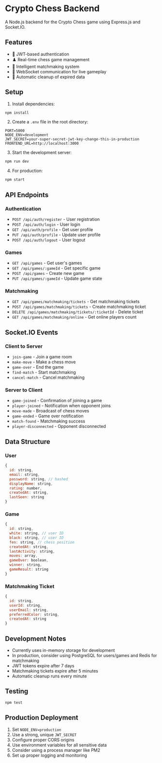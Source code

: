 # Crypto Chess Backend

A Node.js backend for the Crypto Chess game using Express.js and Socket.IO.

## Features

- 🔐 JWT-based authentication
- ♟️ Real-time chess game management
- 🎯 Intelligent matchmaking system
- 📡 WebSocket communication for live gameplay
- 🧹 Automatic cleanup of expired data

## Setup

1. Install dependencies:
```bash
npm install
```

2. Create a `.env` file in the root directory:
```env
PORT=5000
NODE_ENV=development
JWT_SECRET=your-super-secret-jwt-key-change-this-in-production
FRONTEND_URL=http://localhost:3000
```

3. Start the development server:
```bash
npm run dev
```

4. For production:
```bash
npm start
```

## API Endpoints

### Authentication
- `POST /api/auth/register` - User registration
- `POST /api/auth/login` - User login
- `GET /api/auth/profile` - Get user profile
- `PUT /api/auth/profile` - Update user profile
- `POST /api/auth/logout` - User logout

### Games
- `GET /api/games` - Get user's games
- `GET /api/games/:gameId` - Get specific game
- `POST /api/games` - Create new game
- `PUT /api/games/:gameId` - Update game state

### Matchmaking
- `GET /api/games/matchmaking/tickets` - Get matchmaking tickets
- `POST /api/games/matchmaking/tickets` - Create matchmaking ticket
- `DELETE /api/games/matchmaking/tickets/:ticketId` - Delete ticket
- `GET /api/games/matchmaking/online` - Get online players count

## Socket.IO Events

### Client to Server
- `join-game` - Join a game room
- `make-move` - Make a chess move
- `game-over` - End the game
- `find-match` - Start matchmaking
- `cancel-match` - Cancel matchmaking

### Server to Client
- `game-joined` - Confirmation of joining a game
- `player-joined` - Notification when opponent joins
- `move-made` - Broadcast of chess moves
- `game-ended` - Game over notification
- `match-found` - Matchmaking success
- `player-disconnected` - Opponent disconnected

## Data Structure

### User
```javascript
{
  id: string,
  email: string,
  password: string, // hashed
  displayName: string,
  rating: number,
  createdAt: string,
  lastSeen: string
}
```

### Game
```javascript
{
  id: string,
  white: string, // user ID
  black: string, // user ID
  fen: string, // chess position
  createdAt: string,
  lastActivity: string,
  moves: array,
  gameOver: boolean,
  winner: string,
  gameResult: string
}
```

### Matchmaking Ticket
```javascript
{
  id: string,
  userId: string,
  userEmail: string,
  preferredColor: string,
  createdAt: string
}
```

## Development Notes

- Currently uses in-memory storage for development
- In production, consider using PostgreSQL for users/games and Redis for matchmaking
- JWT tokens expire after 7 days
- Matchmaking tickets expire after 5 minutes
- Automatic cleanup runs every minute

## Testing

```bash
npm test
```

## Production Deployment

1. Set `NODE_ENV=production`
2. Use a strong, unique `JWT_SECRET`
3. Configure proper CORS origins
4. Use environment variables for all sensitive data
5. Consider using a process manager like PM2
6. Set up proper logging and monitoring
